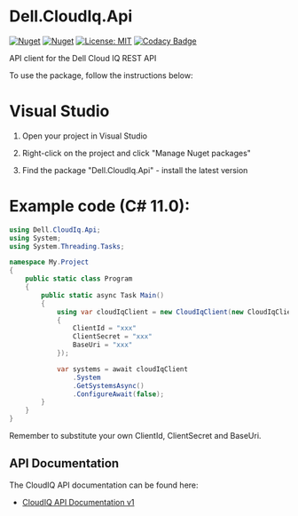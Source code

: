 
# Dell.CloudIq.Api
[![Nuget](https://img.shields.io/nuget/v/Dell.CloudIq.Api)](https://www.nuget.org/packages/Dell.CloudIq.Api/)
[![Nuget](https://img.shields.io/nuget/dt/Dell.CloudIq.Api)](https://www.nuget.org/packages/Dell.CloudIq.Api/)
[![License: MIT](https://img.shields.io/badge/License-MIT-yellow.svg)](https://opensource.org/licenses/MIT)
[![Codacy Badge](https://app.codacy.com/project/badge/Grade/8b910ff2f22d464688acbe0d2a41e61c)](https://app.codacy.com?utm_source=gh&utm_medium=referral&utm_content=&utm_campaign=Badge_grade)

API client for the Dell Cloud IQ REST API

To use the package, follow the instructions below:

# Visual Studio

1.  Open your project in Visual Studio

2.  Right-click on the project and click "Manage Nuget packages"

3.  Find the package "Dell.CloudIq.Api" - install the latest version


# Example code (C# 11.0):
``` C#
using Dell.CloudIq.Api;
using System;
using System.Threading.Tasks;

namespace My.Project
{
    public static class Program
    {
        public static async Task Main()
        {
            using var cloudIqClient = new CloudIqClient(new CloudIqClientOptions
            {
                ClientId = "xxx"
                ClientSecret = "xxx"
                BaseUri = "xxx"
            });

            var systems = await cloudIqClient
                .System
                .GetSystemsAsync()
                .ConfigureAwait(false);
        }
    }
}
````

Remember to substitute your own ClientId, ClientSecret and BaseUri.

## API Documentation
The CloudIQ API documentation can be found here:
-  [CloudIQ API Documentation v1](https://developer.dell.com/apis/d1d6171c-cf6b-49c8-a3de-7994b6069d1a/versions/v1/docs/01-Introduction.md)

